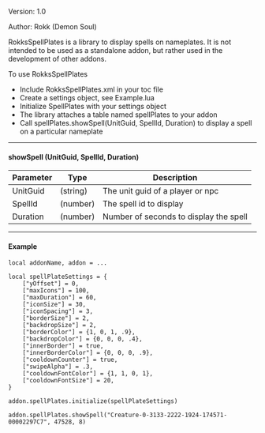 Version: 1.0

Author: Rokk (Demon Soul)

RokksSpellPlates is a library to display spells on nameplates. It is not intended to be used as a standalone addon, but rather used in the development of other addons.

To use RokksSpellPlates

* Include RokksSpellPlates.xml in your toc file
* Create a settings object, see Example.lua
* Initialize SpellPlates with your settings object
* The library attaches a table named spellPlates to your addon
* Call spellPlates.showSpell(UnitGuid, SpellId, Duration) to display a spell on a particular nameplate

---

#### showSpell (UnitGuid, SpellId, Duration)
| Parameter | Type     | Description                            |
| --------- | -------- | -------------------------------------- |
| UnitGuid  | (string) | The unit guid of a player or npc       |
| SpellId   | (number) | The spell id to display                |
| Duration  | (number) | Number of seconds to display the spell |

---

#### Example

```
local addonName, addon = ...

local spellPlateSettings = {
    ["yOffset"] = 0,
    ["maxIcons"] = 100,
    ["maxDuration"] = 60,
    ["iconSize"] = 30,
    ["iconSpacing"] = 3,
    ["borderSize"] = 2,
    ["backdropSize"] = 2,
    ["borderColor"] = {1, 0, 1, .9},        
    ["backdropColor"] = {0, 0, 0, .4},
    ["innerBorder"] = true,
    ["innerBorderColor"] = {0, 0, 0, .9},
    ["cooldownCounter"] = true,
    ["swipeAlpha"] = .3,
    ["cooldownFontColor"] = {1, 1, 0, 1},
    ["cooldownFontSize"] = 20,
}

addon.spellPlates.initialize(spellPlateSettings)

addon.spellPlates.showSpell("Creature-0-3133-2222-1924-174571-00002297C7", 47528, 8)
```
